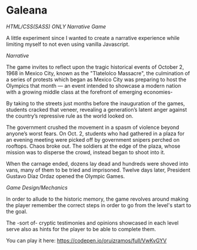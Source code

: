 # Galeana

*HTML/CSS(SASS) ONLY Narrative Game*

A little experiment since I wanted to create a narrative experience while limiting myself to not even using vanilla Javascript. 


*Narrative*

The game invites to reflect upon the tragic historical events of October 2, 1968 in Mexico City, known as the "Tlatelolco Massacre", the culmination of a series of protests which began as Mexico City was preparing to host the Olympics that month — an event intended to showcase a modern nation with a growing middle class at the forefront of emerging economies-

By taking to the streets just months before the inauguration of the games, students cracked that veneer, revealing a generation’s latent anger against the country’s repressive rule as the world looked on.

The government crushed the movement in a spasm of violence beyond anyone’s worst fears. On Oct. 2, students who had gathered in a plaza for an evening meeting were picked off by government snipers perched on rooftops. Chaos broke out. The soldiers at the edge of the plaza, whose mission was to disperse the crowd, instead began to shoot into it.

When the carnage ended, dozens lay dead and hundreds were shoved into vans, many of them to be tried and imprisoned. Twelve days later, President Gustavo Díaz Ordaz opened the Olympic Games.

*Game Design/Mechanics*

In order to allude to the historic memory, the game revolves around making the player remember the correct steps in order to go from the level's start to the goal.  

The -sort of- cryptic testimonies and opinions showcased in each level serve also as hints for the player to be able to complete them. 


You can play it here: 
https://codepen.io/oruizramos/full/VwKvGYV
